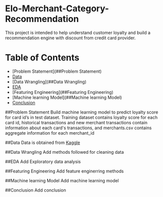 # Elo-Merchant-Category-Recommendation
 This project is intended to help understand customer loyalty and build a recommendation engine with discount from credit card provider.

Table of Contents
=================
  * [Problem Statement](##Problem Statement)
  * [Data](##Data)
  * [Data Wrangling](##Data Wrangling)
  * [EDA](##EDA)
  * [Featuring Engineering](##Featuring Engineering)
  * [Machine learning Model](##Machine learning Model)
  * [Conclusion](##conclusion)


##Problem Statement
    Build machine learning model to predict loyalty score for card id’s in test dataset. Training dataset contains loyalty score for each card id, historical transactions and new merchant transactions contain information about each card's transactions, and merchants.csv contains aggregate information for each merchant_id

##Data 
    Data is obtained from [Kaggle](https://www.kaggle.com/c/elo-merchant-category-recommendation)

##Data Wrangling
    Add methods followed for cleaning data

##EDA
    Add Exploratory data analysis

##Featuring Engineering
    Add feature enginerring methods

##Machine learning Model
    Add machine learning model

##Conclusion
    Add conclusion
